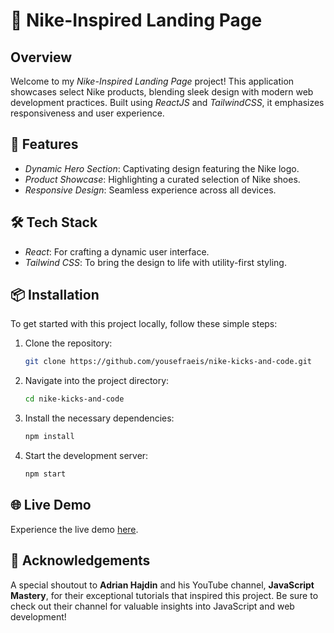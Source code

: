 # 🚀 Nike-Inspired Landing Page

## Overview
Welcome to my *Nike-Inspired Landing Page* project! This application showcases select Nike products, blending sleek design with modern web development practices. Built using *ReactJS* and *TailwindCSS*, it emphasizes responsiveness and user experience.

## 🌟 Features
- *Dynamic Hero Section*: Captivating design featuring the Nike logo.
- *Product Showcase*: Highlighting a curated selection of Nike shoes.
- *Responsive Design*: Seamless experience across all devices.

## 🛠️ Tech Stack
- *React*: For crafting a dynamic user interface.
- *Tailwind CSS*: To bring the design to life with utility-first styling.

## 📦 Installation
To get started with this project locally, follow these simple steps:

1. Clone the repository:
   ```bash
   git clone https://github.com/yousefraeis/nike-kicks-and-code.git
   ```
2. Navigate into the project directory:
   ```bash
   cd nike-kicks-and-code
   ```
3. Install the necessary dependencies:
   ```bash
   npm install
   ```
4. Start the development server:
   ```bash
   npm start
   ```

## 🌐 Live Demo
Experience the live demo [here](https://nike-kicks-and-code.vercel.app).


## 🎉 Acknowledgements 
A special shoutout to **Adrian Hajdin** and his YouTube channel, **JavaScript Mastery**, for their exceptional tutorials that inspired this project. Be sure to check out their channel for valuable insights into JavaScript and web development!
